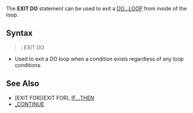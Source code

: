 The **EXIT DO** statement can be used to exit a [DO...LOOP](DO...LOOP) from inside of the loop.


## Syntax

> : EXIT DO


* Used to exit a DO loop when a condition exists regardless of any loop conditions.


## See Also
 
* [EXIT FOR](EXIT FOR), [IF...THEN](IF...THEN)
* [_CONTINUE](_CONTINUE)




